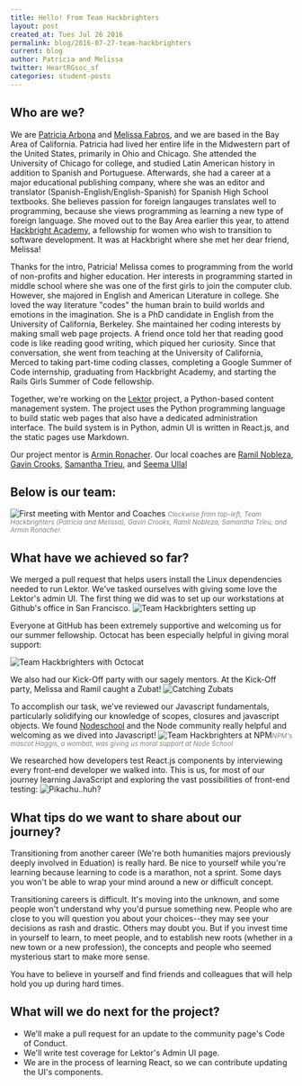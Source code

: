 ```yaml
---
title: Hello! From Team Hackbrighters
layout: post
created_at: Tues Jul 26 2016
permalink: blog/2016-07-27-team-hackbrighters
current: blog
author: Patricia and Melissa
twitter: HeartRGsoc_sf
categories: student-posts
---
```


## Who are we?
We are [Patricia Arbona](https://github.com/arbonp) and [Melissa Fabros](https://github.com/go-bears), and we are based in the Bay Area of California.
Patricia had lived her entire life in the Midwestern part of the United States, primarily in Ohio and Chicago. She attended the University of Chicago for college, and studied Latin American history in addition to Spanish and Portuguese. Afterwards, she had a career at a major educational publishing company, where she was an editor and translator (Spanish-English/English-Spanish) for Spanish High School textbooks. She believes passion for foreign langauges translates well to programming, because she views programming as learning a new type of foreign language. She moved out to the Bay Area earlier this year, to attend [Hackbright Academy](https://hackbrightacademy.com/), a fellowship for women who wish to transition to software development. It was at Hackbright where she met her dear friend, Melissa!

Thanks for the intro, Patricia! Melissa comes to programming from the world of non-profits and higher education. Her interests in programming started in middle school where she was one of the first girls to join the computer club. However, she majored in English and American Literature in college. She loved the way literature "codes" the human brain to build worlds and emotions in the imagination.  She is a PhD candidate in English from the University of California, Berkeley.  She maintained her coding interests by making small web page projects. A friend once told her that reading good code is like reading good writing, which piqued her curiosity. Since that conversation, she went from teaching at the University of California, Merced to taking part-time coding classes, completing a Google Summer of Code internship, graduating from Hackbright Academy, and starting the Rails Girls Summer of Code fellowship.

Together, we're working on the [Lektor](https://getlektor.com) project, a Python-based content management system. The project uses the Python programming language to build static web pages that also have a dedicated administration interface. The build system is in Python, admin UI is written in React.js, and the static pages use Markdown.

Our project mentor is [Armin Ronacher](http://lucumr.pocoo.org/about/). Our local coaches are [Ramil Nobleza](https://www.ramencodes.com), [Gavin Crooks](https://threeplus.com), [Samantha Trieu](https://ssstrieu.carbonmade.com), and [Seema Ullal](http://www.seemaullal.com)

## Below is our team:

![First meeting with Mentor and Coaches](/img/blog/2016/Team_Lektor.png)
<font color="grey"><small><i>Clockwise from top-left, Team Hackbrighters (Patricia and Melissa), Gavin Crooks, Ramil Nobleza, Samantha Trieu, and Armin Ronacher.</i></small></font>


## What have we achieved so far?
We merged a pull request that helps users install the Linux dependencies needed to run Lektor. We've tasked ourselves with giving some love the Lektor's admin UI.
The first thing we did was to set up our workstations at Github's office in San Francisco.
![Team Hackbrighters setting up](/img/blog/2016/setting-up.jpg)

Everyone at GitHub has been extremely supportive and welcoming us for our summer fellowship. Octocat has been especially helpful in giving moral support:

![Team Hackbrighters with Octocat](/img/blog/2016/Octocat.jpg)

We also had our Kick-Off party with our sagely mentors. At the Kick-Off party, Melissa and Ramil caught a Zubat!
![Catching Zubats](/img/blog/2016/Zubat.jpg)

To accomplish our task, we've reviewed our Javascript fundamentals, particularly solidifying our knowledge of scopes, closures and javascript objects. We found [Nodeschool](https://nodeschool.io/oakland) and the Node community really helpful and welcoming as we dived into Javascript! ![Team Hackbrighters at NPM](/img/blog/2016/Meeting-wombat.jpg)<font color="grey"><small><i>NPM's mascot Haggis, a wombat, was giving us moral support at Node School</i></small></font>

We researched how developers test React.js components by interviewing every front-end developer we walked into.
This is us, for most of our journey learning JavaScript and exploring the vast possibilities of front-end testing:
![Pikachu..huh?](/img/blog/2016/pikachu_question.gif)

## What tips do we want to share about our journey?
Transitioning from another career (We're both humanities majors previously deeply involved in Eduation) is really hard. Be nice to yourself while you're learning because learning to code is a marathon, not a sprint. Some days you won't be able to wrap your mind around a new or difficult concept.

Transitioning careers is difficult. It's moving into the unknown, and some people won't understand why you'd pursue something new. People who are close to you will question you about your choices--they may see your decisions as rash and drastic. Others may doubt you. But if you invest time in yourself to learn, to meet people, and to establish new roots (whether in a new town or a new profession), the concepts and people who seemed mysterious start to make more sense.

You have to believe in yourself and find friends and colleagues that will help hold you up during hard times.

## What will we do next for the project?
* We'll make a pull request for an update to the community page's Code of Conduct.
* We'll write test coverage for Lektor's Admin UI page.
* We are in the process of learning React, so we can contribute updating the UI's components.
